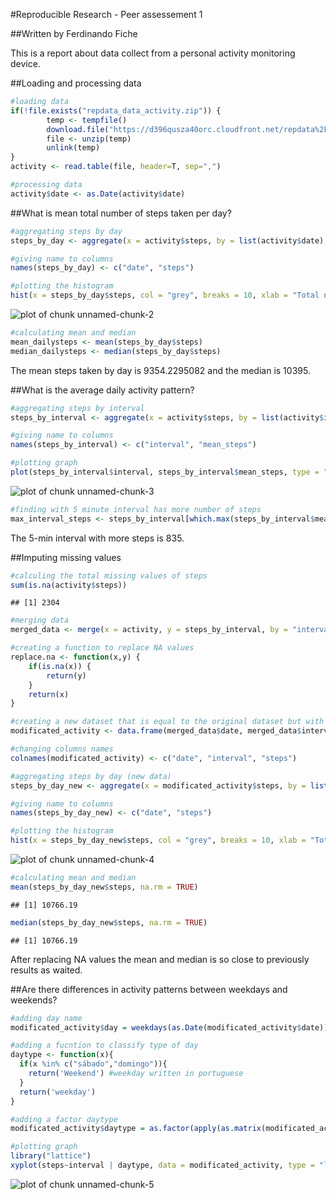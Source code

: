 #Reproducible Research - Peer assessement 1

##Written by Ferdinando Fiche


This is a report about data collect from a personal activity monitoring device.

##Loading and processing data


```r
#loading data
if(!file.exists("repdata_data_activity.zip")) {
        temp <- tempfile()
        download.file("https://d396qusza40orc.cloudfront.net/repdata%2Fdata%2Factivity.zip",temp)
        file <- unzip(temp)
        unlink(temp)
}
activity <- read.table(file, header=T, sep=",")

#processing data
activity$date <- as.Date(activity$date)
```

##What is mean total number of steps taken per day?

```r
#aggregating steps by day
steps_by_day <- aggregate(x = activity$steps, by = list(activity$date), FUN = sum, na.rm = TRUE)

#giving name to columns
names(steps_by_day) <- c("date", "steps")

#plotting the histogram
hist(x = steps_by_day$steps, col = "grey", breaks = 10, xlab = "Total number of steps", main = "Histogram of steps by day")
```

![plot of chunk unnamed-chunk-2](figure/unnamed-chunk-2-1.png) 

```r
#calculating mean and median
mean_dailysteps <- mean(steps_by_day$steps)
median_dailysteps <- median(steps_by_day$steps)
```

The mean steps taken by day is 9354.2295082 and the median is 10395.

##What is the average daily activity pattern?


```r
#aggregating steps by interval
steps_by_interval <- aggregate(x = activity$steps, by = list(activity$interval), FUN = mean, na.rm = TRUE)

#giving name to columns
names(steps_by_interval) <- c("interval", "mean_steps")

#plotting graph
plot(steps_by_interval$interval, steps_by_interval$mean_steps, type = "l", main = "Mean Steps by Interval", xlab = "Interval", ylab = "steps")
```

![plot of chunk unnamed-chunk-3](figure/unnamed-chunk-3-1.png) 

```r
#finding with 5 minute interval has more number of steps
max_interval_steps <- steps_by_interval[which.max(steps_by_interval$mean_steps),c("interval")]
```

The 5-min interval with more steps is 835.

##Imputing missing values


```r
#calculing the total missing values of steps
sum(is.na(activity$steps))
```

```
## [1] 2304
```

```r
#merging data
merged_data <- merge(x = activity, y = steps_by_interval, by = "interval", all.x = TRUE)

#creating a function to replace NA values
replace.na <- function(x,y) {
    if(is.na(x)) {
        return(y)
    }
    return(x)
}

#creating a new dataset that is equal to the original dataset but with the missing data filled in
modificated_activity <- data.frame(merged_data$date, merged_data$interval, new_steps = mapply(replace.na, merged_data$steps, merged_data$mean_steps))

#changing columns names
colnames(modificated_activity) <- c("date", "interval", "steps")

#aggregating steps by day (new data)
steps_by_day_new <- aggregate(x = modificated_activity$steps, by = list(modificated_activity$date), FUN = sum, na.rm = TRUE)

#giving name to columns
names(steps_by_day_new) <- c("date", "steps")

#plotting the histogram
hist(x = steps_by_day_new$steps, col = "grey", breaks = 10, xlab = "Total number of steps", main = "Histogram of steps by day")
```

![plot of chunk unnamed-chunk-4](figure/unnamed-chunk-4-1.png) 

```r
#calculating mean and median
mean(steps_by_day_new$steps, na.rm = TRUE)
```

```
## [1] 10766.19
```

```r
median(steps_by_day_new$steps, na.rm = TRUE)
```

```
## [1] 10766.19
```

After replacing NA values the mean and median is so close to previously results as waited.

##Are there differences in activity patterns between weekdays and weekends?


```r
#adding day name
modificated_activity$day = weekdays(as.Date(modificated_activity$date))

#adding a fucntion to classify type of day
daytype <- function(x){
  if(x %in% c("sábado","domingo")){
    return('Weekend') #weekday written in portuguese
  }
  return('weekday')
}

#adding a factor daytype
modificated_activity$daytype = as.factor(apply(as.matrix(modificated_activity$day), 1, daytype))

#plotting graph
library("lattice")
xyplot(steps~interval | daytype, data = modificated_activity, type = "l", main = "Mean Steps by Interval", xlab = "Interval", ylab = "steps", layout = c(1,2))
```

![plot of chunk unnamed-chunk-5](figure/unnamed-chunk-5-1.png) 
